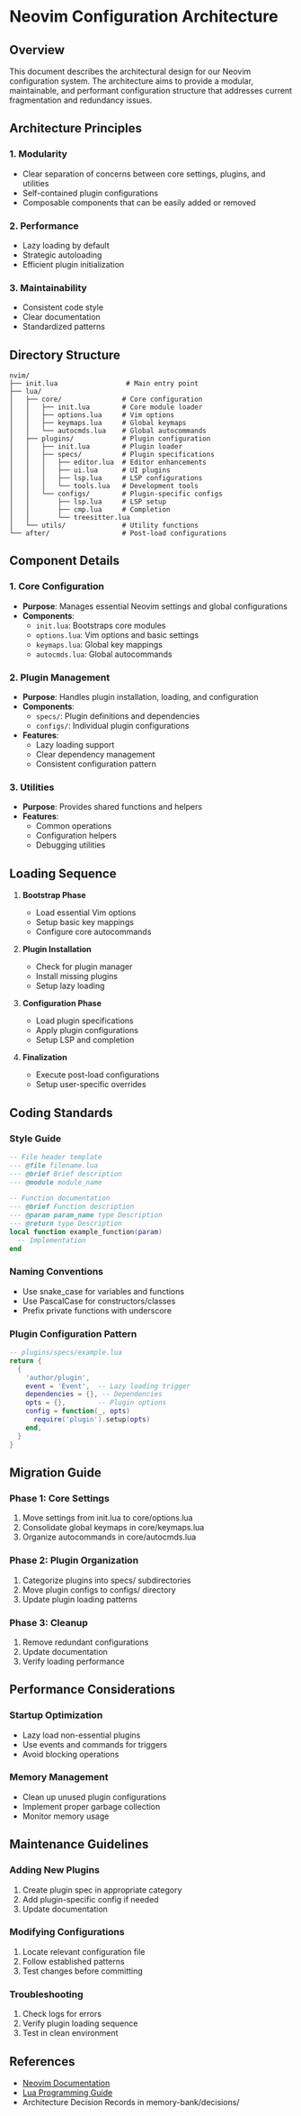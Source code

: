 # Neovim Configuration Architecture

## Overview
This document describes the architectural design for our Neovim configuration system. The architecture aims to provide a modular, maintainable, and performant configuration structure that addresses current fragmentation and redundancy issues.

## Architecture Principles

### 1. Modularity
- Clear separation of concerns between core settings, plugins, and utilities
- Self-contained plugin configurations
- Composable components that can be easily added or removed

### 2. Performance
- Lazy loading by default
- Strategic autoloading
- Efficient plugin initialization

### 3. Maintainability
- Consistent code style
- Clear documentation
- Standardized patterns

## Directory Structure

```
nvim/
├── init.lua                 # Main entry point
├── lua/
│   ├── core/               # Core configuration
│   │   ├── init.lua        # Core module loader
│   │   ├── options.lua     # Vim options
│   │   ├── keymaps.lua     # Global keymaps
│   │   └── autocmds.lua    # Global autocommands
│   ├── plugins/            # Plugin configuration
│   │   ├── init.lua        # Plugin loader
│   │   ├── specs/          # Plugin specifications
│   │   │   ├── editor.lua  # Editor enhancements
│   │   │   ├── ui.lua      # UI plugins
│   │   │   ├── lsp.lua     # LSP configurations
│   │   │   └── tools.lua   # Development tools
│   │   └── configs/        # Plugin-specific configs
│   │       ├── lsp.lua     # LSP setup
│   │       ├── cmp.lua     # Completion
│   │       └── treesitter.lua
│   └── utils/              # Utility functions
└── after/                  # Post-load configurations
```

## Component Details

### 1. Core Configuration
- **Purpose**: Manages essential Neovim settings and global configurations
- **Components**:
  - `init.lua`: Bootstraps core modules
  - `options.lua`: Vim options and basic settings
  - `keymaps.lua`: Global key mappings
  - `autocmds.lua`: Global autocommands

### 2. Plugin Management
- **Purpose**: Handles plugin installation, loading, and configuration
- **Components**:
  - `specs/`: Plugin definitions and dependencies
  - `configs/`: Individual plugin configurations
- **Features**:
  - Lazy loading support
  - Clear dependency management
  - Consistent configuration pattern

### 3. Utilities
- **Purpose**: Provides shared functions and helpers
- **Features**:
  - Common operations
  - Configuration helpers
  - Debugging utilities

## Loading Sequence

1. **Bootstrap Phase**
   - Load essential Vim options
   - Setup basic key mappings
   - Configure core autocommands

2. **Plugin Installation**
   - Check for plugin manager
   - Install missing plugins
   - Setup lazy loading

3. **Configuration Phase**
   - Load plugin specifications
   - Apply plugin configurations
   - Setup LSP and completion

4. **Finalization**
   - Execute post-load configurations
   - Setup user-specific overrides

## Coding Standards

### Style Guide
```lua
-- File header template
--- @file filename.lua
--- @brief Brief description
--- @module module_name

-- Function documentation
--- @brief Function description
--- @param param_name type Description
--- @return type Description
local function example_function(param)
  -- Implementation
end
```

### Naming Conventions
- Use snake_case for variables and functions
- Use PascalCase for constructors/classes
- Prefix private functions with underscore

### Plugin Configuration Pattern
```lua
-- plugins/specs/example.lua
return {
  {
    'author/plugin',
    event = 'Event',  -- Lazy loading trigger
    dependencies = {}, -- Dependencies
    opts = {},        -- Plugin options
    config = function(_, opts)
      require('plugin').setup(opts)
    end,
  }
}
```

## Migration Guide

### Phase 1: Core Settings
1. Move settings from init.lua to core/options.lua
2. Consolidate global keymaps in core/keymaps.lua
3. Organize autocommands in core/autocmds.lua

### Phase 2: Plugin Organization
1. Categorize plugins into specs/ subdirectories
2. Move plugin configs to configs/ directory
3. Update plugin loading patterns

### Phase 3: Cleanup
1. Remove redundant configurations
2. Update documentation
3. Verify loading performance

## Performance Considerations

### Startup Optimization
- Lazy load non-essential plugins
- Use events and commands for triggers
- Avoid blocking operations

### Memory Management
- Clean up unused plugin configurations
- Implement proper garbage collection
- Monitor memory usage

## Maintenance Guidelines

### Adding New Plugins
1. Create plugin spec in appropriate category
2. Add plugin-specific config if needed
3. Update documentation

### Modifying Configurations
1. Locate relevant configuration file
2. Follow established patterns
3. Test changes before committing

### Troubleshooting
1. Check logs for errors
2. Verify plugin loading sequence
3. Test in clean environment

## References
- [Neovim Documentation](https://neovim.io/doc/user/)
- [Lua Programming Guide](https://www.lua.org/pil/)
- Architecture Decision Records in memory-bank/decisions/
